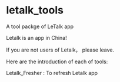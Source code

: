 # letalk_tools
A tool packge of LeTalk app

Letalk is an app in China!

If you are not users of Letalk， please leave.



Here are the introduction of each of tools:

  Letalk_Fresher : To refresh Letalk app

